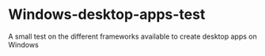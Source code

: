 # Windows-desktop-apps-test
A small test on the different frameworks available to create desktop apps on Windows
